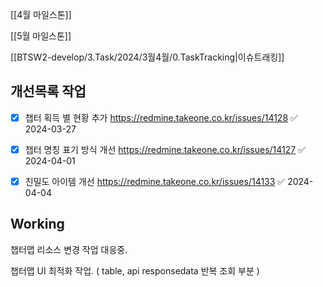 

[[4월 마일스톤]]

[[5월 마일스톤]]


[[BTSW2-develop/3.Task/2024/3월4월/0.TaskTracking|이슈트래킹]] 


## 개선목록 작업
- [x] 챕터 획득 별 현황 추가 https://redmine.takeone.co.kr/issues/14128 ✅ 2024-03-27
- [x] 챕터 명칭 표기 방식 개선 https://redmine.takeone.co.kr/issues/14127 ✅ 2024-04-01
- [x] 친밀도 아이템 개선 https://redmine.takeone.co.kr/issues/14133 ✅ 2024-04-04





## Working

챕터맵 리소스 변경 작업 대응중.

챕터맵 UI 최적화 작업. ( table, api responsedata 반복 조회 부분 )

